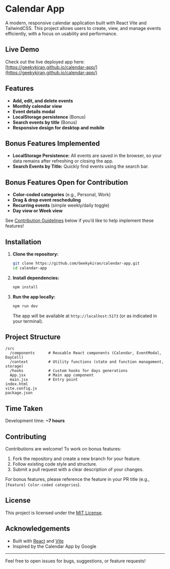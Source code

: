 # Calendar App

A modern, responsive calendar application built with React Vite and TailwindCSS. This project allows users to create, view, and manage events efficiently, with a focus on usability and performance.

## Live Demo

Check out the live deployed app here: [https://geekykiran.github.io/calendar-app/](https://geekykiran.github.io/calendar-app/)

## Features

- **Add, edit, and delete events**
- **Monthly calendar view**
- **Event details modal**
- **LocalStorage persistence** (Bonus)
- **Search events by title** (Bonus)
- **Responsive design for desktop and mobile**

## Bonus Features Implemented

- **LocalStorage Persistence:** All events are saved in the browser, so your data remains after refreshing or closing the app.
- **Search Events by Title:** Quickly find events using the search bar.

## Bonus Features Open for Contribution

- **Color-coded categories** (e.g., Personal, Work)
- **Drag & drop event rescheduling**
- **Recurring events** (simple weekly/daily toggle)
- **Day view or Week view**

See [Contribution Guidelines](#contributing) below if you’d like to help implement these features!

## Installation

1. **Clone the repository:**
    ```bash
    git clone https://github.com/Geekykiran/calendar-app.git
    cd calendar-app
    ```

2. **Install dependencies:**
    ```bash
    npm install
    ```

3. **Run the app locally:**
    ```bash
    npm run dev
    ```
    The app will be available at `http://localhost:5173` (or as indicated in your terminal).

## Project Structure

```
/src
  /components      # Reusable React components (Calendar, EventModal, DayCell)
  /context         # Utility functions (state and function management, storage)
  /hooks           # Custom hooks for days generations
  App.jsx          # Main app component
  main.jsx         # Entry point
index.html
vite.config.js
package.json
```

## Time Taken

Development time: **~7 hours**  

## Contributing

Contributions are welcome! To work on bonus features:

1. Fork the repository and create a new branch for your feature.
2. Follow existing code style and structure.
3. Submit a pull request with a clear description of your changes.

For bonus features, please reference the feature in your PR title (e.g., `[Feature] Color-coded categories`).

## License

This project is licensed under the [MIT License](LICENSE).

## Acknowledgements

- Built with [React](https://react.dev/) and [Vite](https://vitejs.dev/)
- Inspired by the Calendar App by Google

---

Feel free to open issues for bugs, suggestions, or feature requests!
